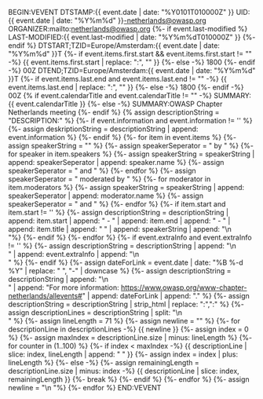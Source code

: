 BEGIN:VEVENT
DTSTAMP:{{ event.date | date: "%Y0101T010000Z" }}
UID:{{ event.date | date: "%Y%m%d" }}-netherlands@owasp.org
ORGANIZER:mailto:netherlands@owasp.org
{%- if event.last-modified %}
LAST-MODIFIED:{{ event.last-modified | date: "%Y%m%dT010000Z" }}
{%- endif %}
DTSTART;TZID=Europe/Amsterdam:{{ event.date | date: "%Y%m%d" }}T
{%- if event.items.first.start && event.items.first.start != "" -%}
  {{ event.items.first.start | replace: ":", "" }}
{%- else -%}
  1800
{%- endif -%}
00Z
DTEND;TZID=Europe/Amsterdam:{{ event.date | date: "%Y%m%d" }}T
{%- if event.items.last.end and event.items.last.end != "" -%}
  {{ event.items.last.end | replace: ":", "" }}
{%- else -%}
  1800
{%- endif -%}
00Z
{% if event.calendarTitle and event.calendarTitle != "" -%}
  SUMMARY:{{ event.calendarTitle }}
{%- else -%}
  SUMMARY:OWASP Chapter Netherlands meeting
{%- endif %}
{% assign descriptionString = "DESCRIPTION:" %}
{%- if event.information and event.information != '' %}
  {%- assign deskriptionString = descriptionString | append: event.information %}
{%- endif %}
{%- for item in event.items %}
  {%- assign speakerString = "" %}
  {%- assign speakerSeperator = " by " %}
  {%- for speaker in item.speakers %}
    {%- assign speakerString = speakerString | append: speakerSeperator | append: speaker.name %}
    {%- assign speakerSeperator = " and " %}
  {%- endfor %}
  {%- assign speakerSeperator = " moderated by " %}
  {%- for moderator in item.moderators %}
    {%- assign speakerString = speakerString | append: speakerSeperator | append: moderator.name %}
    {%- assign speakerSeperator = " and " %}
  {%- endfor %}
  {%- if item.start and item.start != '' %}
    {%- assign descriptionString = descriptionString | append: item.start | append: " - " | append: item.end | append: " - " | append: item.title | append: " " | append: speakerString | append: "\n  
 "%}
  {%- endif %}
{%- endfor %}
{%- if event.extraInfo and event.extraInfo != '' %}
  {%- assign descriptionString = descriptionString | append: "\n  
" | append: event.extraInfo | append: "\n  
" %}
{%- endif %}
{%- assign dateForLink = event.date | date: "%B %-d %Y" | replace: " ", "-" | downcase %}
{%- assign descriptionString = descriptionString | append: "\n  
 " | append: "For more information: https://www.owasp.org/www-chapter-netherlands/allevents#" | append: dateForLink | append: "." %}
{%- assign descriptionString = descriptionString | strip_html | replace: "&#58;",":" %}
{%- assign descriptionLines = descriptionString | split: "\n  
 " %}
{%- assign lineLength =  71 %}
{%- assign newline = "" %}
{%- for descriptionLine in descriptionLines -%}
  {{ newline }}
    {%- assign index = 0 %}
    {%- assign maxIndex = descriptionLine.size | minus: lineLength %}
    {%- for counter in (1..100) %}
      {%- if index < maxIndex  -%}
        {{ descriptionLine | slice: index, lineLength | append: "
 " }}
        {%- assign index = index | plus: lineLength %}
      {%- else -%}
          {%- assign remainingLength = descriptionLine.size | minus: index -%}
          {{ descriptionLine | slice: index, remainingLength }}
          {%- break %}
      {%- endif %}
    {%- endfor %}
  {%- assign newline = "\n
 "%}
{%- endfor %}
END:VEVENT
